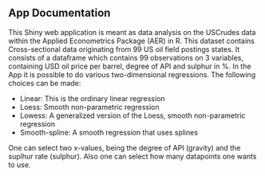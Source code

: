 ## App Documentation

This Shiny web application is meant as data analysis on the USCrudes data within the Applied Econometrics 
Package (AER) in R. This dataset contains Cross-sectional data originating from 99 US oil field postings states.
It consists of a dataframe which contains 99 observations on 3 variables, containing USD oil price per barrel, degree 
of API and sulphur in %.
In the App it is possible to do various two-dimensional regressions. The following choices can be made:
- Linear: This is the ordinary linear regression
- Loess: Smooth non-parametric regression
- Lowess: A generalized version of the Loess, smooth non-parametric regression
- Smooth-spline: A smooth regression that uses splines

One can select two x-values, being the degree of API (gravity) and the suplhur rate (sulphur).
Also one can select how many datapoints one wants to use.

